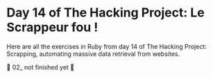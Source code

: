 # Day 14 of The Hacking Project: Le Scrappeur fou !
Here are all the exercises in Ruby from day 14 of The Hacking Project: Scrapping, automating massive data retrieval from websites.

🚧 02_ not finished yet 🚧